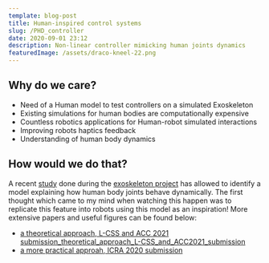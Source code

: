 ```yaml
---
template: blog-post
title: Human-inspired control systems
slug: /PHD_controller
date: 2020-09-01 23:12
description: Non-linear controller mimicking human joints dynamics
featuredImage: /assets/draco-kneel-22.png
---
```

<!--StartFragment-->

## Why do we care?

* Need of a Human model to test controllers on a simulated Exoskeleton
* Existing simulations for human bodies are computationally expensive
* Countless robotics applications for Human-robot simulated interactions
* Improving robots haptics feedback
* Understanding of human body dynamics

## How would we do that?

A recent [study](https://arxiv.org/abs/1809.10560) done during the [exoskeleton project](https://nicolas-robotics-portfolio.netlify.app/exoskeleton) has allowed to identify a model explaining how human body joints behave dynamically. The first thought which came to my mind when watching this happen was to replicate this feature into robots using this model as an inspiration! More extensive papers and useful figures can be found below:

* [a theoretical approach, L-CSS and ACC 2021 submission_theoretical_approach_L-CSS_and_ACC2021_submission](https://nicolas-robotics-portfolio-temp.netlify.app/static/be528f1a600b94e60ec2c7b4bfc85ba8/a_theoretical_approach_L-CSS_and_ACC2021_submission.pdf)
* [a more practical approah, ICRA 2020 submission](https://nicolas-robotics-portfolio-temp.netlify.app/static/4a53ef2ec0caac4ad8bc95a8f2e879a0/a_more_practical_approach_ICRA%202020_submission.pdf)

<!--EndFragment-->